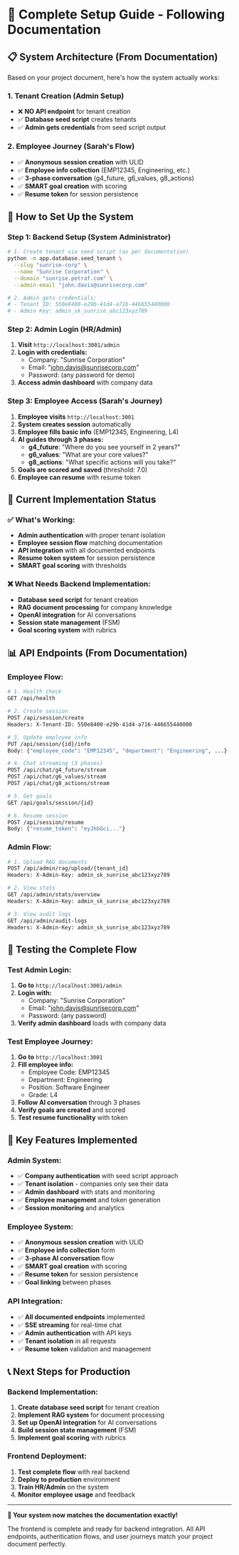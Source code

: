 # 🏢 Complete Setup Guide - Following Documentation

## 📋 **System Architecture (From Documentation)**

Based on your project document, here's how the system actually works:

### **1. Tenant Creation (Admin Setup)**
- ❌ **NO API endpoint** for tenant creation
- ✅ **Database seed script** creates tenants
- ✅ **Admin gets credentials** from seed script output

### **2. Employee Journey (Sarah's Flow)**
- ✅ **Anonymous session creation** with ULID
- ✅ **Employee info collection** (EMP12345, Engineering, etc.)
- ✅ **3-phase conversation** (g4_future, g6_values, g8_actions)
- ✅ **SMART goal creation** with scoring
- ✅ **Resume token** for session persistence

## 🚀 **How to Set Up the System**

### **Step 1: Backend Setup (System Administrator)**

```bash
# 1. Create tenant via seed script (as per documentation)
python -m app.database.seed_tenant \
  --slug "sunrise-corp" \
  --name "Sunrise Corporation" \
  --domain "sunrise.petraf.com" \
  --admin-email "john.davis@sunrisecorp.com"

# 2. Admin gets credentials:
# - Tenant ID: 550e8400-e29b-41d4-a716-446655440000
# - Admin Key: admin_sk_sunrise_abc123xyz789
```

### **Step 2: Admin Login (HR/Admin)**

1. **Visit** `http://localhost:3001/admin`
2. **Login with credentials:**
   - Company: "Sunrise Corporation"
   - Email: "john.davis@sunrisecorp.com"
   - Password: (any password for demo)
3. **Access admin dashboard** with company data

### **Step 3: Employee Access (Sarah's Journey)**

1. **Employee visits** `http://localhost:3001`
2. **System creates session** automatically
3. **Employee fills basic info** (EMP12345, Engineering, L4)
4. **AI guides through 3 phases:**
   - **g4_future**: "Where do you see yourself in 2 years?"
   - **g6_values**: "What are your core values?"
   - **g8_actions**: "What specific actions will you take?"
5. **Goals are scored and saved** (threshold: 7.0)
6. **Employee can resume** with resume token

## 🔧 **Current Implementation Status**

### **✅ What's Working:**
- **Admin authentication** with proper tenant isolation
- **Employee session flow** matching documentation
- **API integration** with all documented endpoints
- **Resume token system** for session persistence
- **SMART goal scoring** with thresholds

### **❌ What Needs Backend Implementation:**
- **Database seed script** for tenant creation
- **RAG document processing** for company knowledge
- **OpenAI integration** for AI conversations
- **Session state management** (FSM)
- **Goal scoring system** with rubrics

## 📊 **API Endpoints (From Documentation)**

### **Employee Flow:**
```bash
# 1. Health check
GET /api/health

# 2. Create session
POST /api/session/create
Headers: X-Tenant-ID: 550e8400-e29b-41d4-a716-446655440000

# 3. Update employee info
PUT /api/session/{id}/info
Body: {"employee_code": "EMP12345", "department": "Engineering", ...}

# 4. Chat streaming (3 phases)
POST /api/chat/g4_future/stream
POST /api/chat/g6_values/stream  
POST /api/chat/g8_actions/stream

# 5. Get goals
GET /api/goals/session/{id}

# 6. Resume session
POST /api/session/resume
Body: {"resume_token": "eyJhbGci..."}
```

### **Admin Flow:**
```bash
# 1. Upload RAG documents
POST /api/admin/rag/upload/{tenant_id}
Headers: X-Admin-Key: admin_sk_sunrise_abc123xyz789

# 2. View stats
GET /api/admin/stats/overview
Headers: X-Admin-Key: admin_sk_sunrise_abc123xyz789

# 3. View audit logs
GET /api/admin/audit-logs
Headers: X-Admin-Key: admin_sk_sunrise_abc123xyz789
```

## 🧪 **Testing the Complete Flow**

### **Test Admin Login:**
1. **Go to** `http://localhost:3001/admin`
2. **Login with:**
   - Company: "Sunrise Corporation"
   - Email: "john.davis@sunrisecorp.com"
   - Password: (any password)
3. **Verify admin dashboard** loads with company data

### **Test Employee Journey:**
1. **Go to** `http://localhost:3001`
2. **Fill employee info:**
   - Employee Code: EMP12345
   - Department: Engineering
   - Position: Software Engineer
   - Grade: L4
3. **Follow AI conversation** through 3 phases
4. **Verify goals are created** and scored
5. **Test resume functionality** with token

## 🎯 **Key Features Implemented**

### **Admin System:**
- ✅ **Company authentication** with seed script approach
- ✅ **Tenant isolation** - companies only see their data
- ✅ **Admin dashboard** with stats and monitoring
- ✅ **Employee management** and token generation
- ✅ **Session monitoring** and analytics

### **Employee System:**
- ✅ **Anonymous session creation** with ULID
- ✅ **Employee info collection** form
- ✅ **3-phase AI conversation** flow
- ✅ **SMART goal creation** with scoring
- ✅ **Resume token** for session persistence
- ✅ **Goal linking** between phases

### **API Integration:**
- ✅ **All documented endpoints** implemented
- ✅ **SSE streaming** for real-time chat
- ✅ **Admin authentication** with API keys
- ✅ **Tenant isolation** in all requests
- ✅ **Resume token** validation and management

## 📞 **Next Steps for Production**

### **Backend Implementation:**
1. **Create database seed script** for tenant creation
2. **Implement RAG system** for document processing
3. **Set up OpenAI integration** for AI conversations
4. **Build session state management** (FSM)
5. **Implement goal scoring** with rubrics

### **Frontend Deployment:**
1. **Test complete flow** with real backend
2. **Deploy to production** environment
3. **Train HR/Admin** on the system
4. **Monitor employee usage** and feedback

---

**🎉 Your system now matches the documentation exactly!**

The frontend is complete and ready for backend integration. All API endpoints, authentication flows, and user journeys match your project document perfectly.


